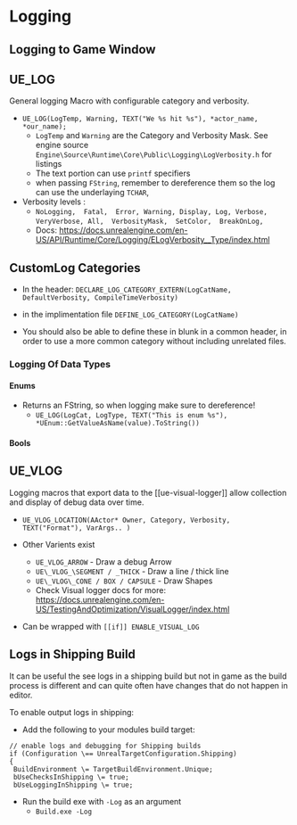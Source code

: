 # Logging

## Logging to Game Window


## UE_LOG
General logging Macro with configurable category and verbosity.
- `UE_LOG(LogTemp, Warning, TEXT("We %s hit %s"), *actor_name, *our_name);`
    - `LogTemp` and `Warning` are the Category  and Verbosity Mask. See engine source `Engine\Source\Runtime\Core\Public\Logging\LogVerbosity.h` for listings
    - The text portion can use `printf` specifiers 
    - when passing `FString`, remember to dereference them so the log can use the underlaying `TCHAR`, 
- Verbosity levels :
	- `NoLogging,  Fatal,  Error, Warning, Display, Log, Verbose, VeryVerbose, All,  VerbosityMask,  SetColor,  BreakOnLog,`     	
	- Docs: https://docs.unrealengine.com/en-US/API/Runtime/Core/Logging/ELogVerbosity__Type/index.html

## CustomLog Categories

- In the header:
`DECLARE_LOG_CATEGORY_EXTERN(LogCatName, DefaultVerbosity, CompileTimeVerbosity)`
- in the implimentation file
`DEFINE_LOG_CATEGORY(LogCatName)`

- You should also be able to define these in blunk in a common header, in order to use a more common category without including unrelated files.
	
### Logging Of Data Types
#### Enums
- Returns an FString, so when logging make sure to dereference!
	- `UE_LOG(LogCat, LogType, TEXT("This is enum %s"), *UEnum::GetValueAsName(value).ToString())`
#### Bools

## UE_VLOG
Logging macros that export data to the [[ue-visual-logger]] allow collection and display of debug data over time.
- `UE_VLOG_LOCATION(AActor* Owner, Category, Verbosity, TEXT("Format"), VarArgs.. )`
- Other Varients exist
	- `UE_VLOG_ARROW` - Draw a debug Arrow
	- `UE\_VLOG_\SEGMENT / _THICK` - Draw a line / thick line
	- `UE\_VLOG\_CONE / BOX / CAPSULE` - Draw Shapes
	- Check Visual logger docs for more: https://docs.unrealengine.com/en-US/TestingAndOptimization/VisualLogger/index.html

- Can be wrapped with `[[if]] ENABLE_VISUAL_LOG`

## Logs in Shipping Build
It can be useful the see logs in a shipping build but not in game as the build process is different and can quite often have changes that do not happen in editor.

To enable output logs in shipping:

- Add the following to your modules build target:
```
// enable logs and debugging for Shipping builds  
if (Configuration \== UnrealTargetConfiguration.Shipping)  
{  
 BuildEnvironment \= TargetBuildEnvironment.Unique;  
 bUseChecksInShipping \= true;  
 bUseLoggingInShipping \= true;  
```

- Run the build exe with `-Log` as an argument
	- `Build.exe -Log`
